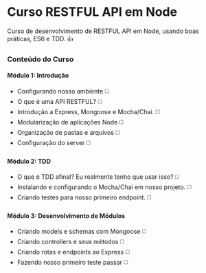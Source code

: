 # Curso RESTFUL API em Node
Curso de desenvolvimento de RESTFUL API em Node, usando boas práticas, ES6 e TDD.  :+1:

### Conteúdo do Curso

#### Módulo 1: Introdução
- Configurando nosso ambiente :white_medium_square:
- O que é uma API RESTFUL? :white_medium_square:
- Introdução a Express, Mongoose e Mocha/Chai. :white_medium_square:
- Modularização de aplicações Node :white_medium_square:
- Organização de pastas e arquivos :white_medium_square:
- Configuração do server :white_medium_square:

#### Módulo 2: TDD
- O que é TDD afinal? Eu realmente tenho que usar isso? :white_medium_square:
- Instalando e configurando o Mocha/Chai em nosso projeto. :white_medium_square:
- Criando testes para nosso primeiro endpoint. :white_medium_square:

#### Módulo 3: Desenvolvimento de Módulos
- Criando models e schemas com Mongoose :white_medium_square:
- Criando controllers e seus métodos :white_medium_square:
- Criando rotas e endpoints ao Express :white_medium_square:
- Fazendo nosso primeiro teste passar :white_medium_square:
